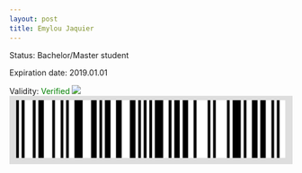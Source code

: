 ```yaml
---
layout: post
title: Emylou Jaquier
---
```


Status: Bachelor/Master student

Expiration date: 2019.01.01

Validity: <font color="green"> Verified</font> 
![](/members/img/Emylou_Jaquier.png)
![](/members/img/bar.png)
